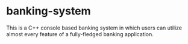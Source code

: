 # banking-system

This is a C++ console based banking system in which users can utilize almost
every feature of a fully-fledged banking application.
